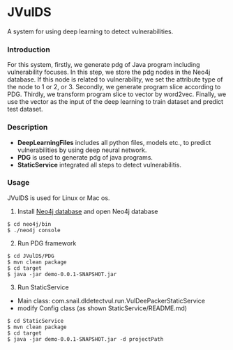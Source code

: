# JVulDS
A system for using deep learning to detect vulnerabilities. 
### Introduction
For this system, firstly, we generate pdg of Java program including vulnerability focuses. In this step, we store the pdg nodes in the Neo4j database. If this node is related to vulnerability, we set the attribute type of the node to 1 or 2, or 3. Secondly, we generate program slice according to PDG. Thirdly, we transform program slice to vector by word2vec. Finally, we use the vector as the input of the deep learning to train dataset and predict test dataset.
### Description

* **DeepLearningFiles** includes all python files, models etc., to predict vulnerabilities by using deep neural network.
* **PDG** is used to generate pdg of java programs.
* **StaticService** integrated all steps to detect vulnerabilitis.

### Usage 
JVulDS is used for Linux or Mac os.

1. Install [Neo4j database](https://neo4j.com/download/) and open Neo4j database
```
$ cd neo4j/bin
$ ./neo4j console
```
2. Run PDG framework
```
$ cd JVulDS/PDG
$ mvn clean package
$ cd target
$ java -jar demo-0.0.1-SNAPSHOT.jar
```
3. Run StaticService

* Main class: com.snail.dldetectvul.run.VulDeePackerStaticService
* modify Config class (as shown StaticService/README.md)

```
$ cd StaticService
$ mvn clean package
$ cd target
$ java -jar demo-0.0.1-SNAPSHOT.jar -d projectPath
```
